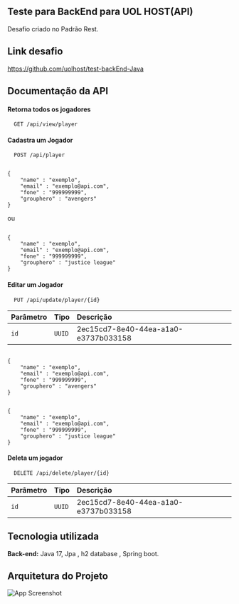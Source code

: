 
## Teste para BackEnd para UOL HOST(API)
Desafio criado no Padrão Rest.



## Link desafio

https://github.com/uolhost/test-backEnd-Java
## Documentação da API

#### Retorna todos os jogadores

```http
  GET /api/view/player
```



#### Cadastra um Jogador

```http
  POST /api/player
```

````

{
    "name" : "exemplo",
    "email" : "exemplo@api.com",
    "fone" : "999999999",
    "grouphero" : "avengers"
}
````
ou

````

{
    "name" : "exemplo",
    "email" : "exemplo@api.com",
    "fone" : "999999999",
    "grouphero" : "justice league"
}
````

#### Editar um Jogador

```http
  PUT /api/update/player/{id}
```

| Parâmetro   | Tipo       | Descrição                                   |
| :---------- | :--------- | :------------------------------------------ |
| `id`      | `UUID` |  2ec15cd7-8e40-44ea-a1a0-e3737b033158 

````

{
    "name" : "exemplo",
    "email" : "exemplo@api.com",
    "fone" : "999999999",
    "grouphero" : "avengers"
}
````
````

{
    "name" : "exemplo",
    "email" : "exemplo@api.com",
    "fone" : "999999999",
    "grouphero" : "justice league"
}
````


#### Deleta um jogador

```http
  DELETE /api/delete/player/{id}
```

| Parâmetro   | Tipo       | Descrição                                   |
| :---------- | :--------- | :------------------------------------------ |
| `id`      | `UUID` |  2ec15cd7-8e40-44ea-a1a0-e3737b033158 





## Tecnologia utilizada


**Back-end:** Java 17, Jpa , h2 database , Spring boot.


## Arquitetura do Projeto

![App Screenshot](https://raw.githubusercontent.com/uolhost/test-backEnd-Java/master/referencias/arquitetura.png)
